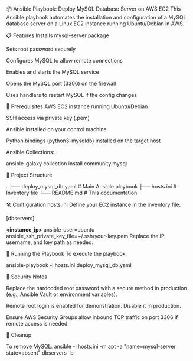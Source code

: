 📦 Ansible Playbook: Deploy MySQL Database Server on AWS EC2
This Ansible playbook automates the installation and configuration of a MySQL database server on a Linux EC2 instance running Ubuntu/Debian in AWS.

📋 Features
Installs mysql-server package

Sets root password securely

Configures MySQL to allow remote connections

Enables and starts the MySQL service

Opens the MySQL port (3306) on the firewall

Uses handlers to restart MySQL if the config changes

🧰 Prerequisites
AWS EC2 instance running Ubuntu/Debian

SSH access via private key (.pem)

Ansible installed on your control machine

Python bindings (python3-mysqldb) installed on the target host

Ansible Collections:

ansible-galaxy collection install community.mysql

📁 Project Structure

.
├── deploy_mysql_db.yaml       # Main Ansible playbook
├── hosts.ini                  # Inventory file
└── README.md                  # This documentation

🛠️ Configuration
hosts.ini
Define your EC2 instance in the inventory file:

[dbservers]

**<instance_ip>** ansible_user=ubuntu ansible_ssh_private_key_file=~/.ssh/your-key.pem
Replace the IP, username, and key path as needed.

🚀 Running the Playbook
To execute the playbook:

ansible-playbook -i hosts.ini deploy_mysql_db.yaml

🔐 Security Notes

Replace the hardcoded root password with a secure method in production (e.g., Ansible Vault or environment variables).

Remote root login is enabled for demonstration. Disable it in production.

Ensure AWS Security Groups allow inbound TCP traffic on port 3306 if remote access is needed.

🧼 Cleanup

To remove MySQL:
ansible -i hosts.ini -m apt -a "name=mysql-server state=absent" dbservers -b
